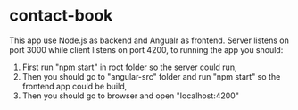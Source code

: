 # contact-book
This app use Node.js as backend and Angualr as frontend.
Server listens on port 3000 while client listens on port 4200, to running the app you should:
  1) First run "npm start" in root folder so the server could run, 
  2) Then you should go to "angular-src" folder and run "npm start" so the frontend app could be build, 
  3) Then you should go to browser and open "localhost:4200"
